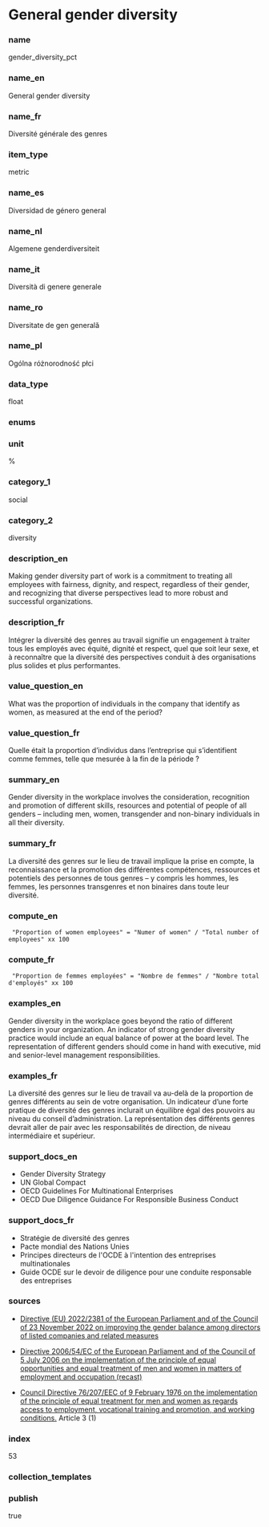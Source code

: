 # General gender diversity

### name

gender_diversity_pct

### name_en

General gender diversity

### name_fr

Diversité générale des genres

### item_type

metric

### name_es

Diversidad de género general

### name_nl

Algemene genderdiversiteit

### name_it

Diversità di genere generale

### name_ro

Diversitate de gen generală

### name_pl

Ogólna różnorodność płci

### data_type

float

### enums



### unit

%

### category_1

social

### category_2

diversity

### description_en

Making gender diversity part of work is a commitment to treating all employees with fairness,
dignity, and respect, regardless of their gender, and recognizing that diverse perspectives lead
to more robust and successful organizations.

### description_fr

Intégrer la diversité des genres au travail signifie un engagement à traiter tous les employés
avec équité, dignité et respect, quel que soit leur sexe, et à reconnaître que la diversité des
perspectives conduit à des organisations plus solides et plus performantes.

### value_question_en

What was the proportion of individuals in the company that identify as women,
as measured at the end of the period?

### value_question_fr

Quelle était la proportion d’individus dans l’entreprise qui s’identifient comme femmes, telle que
mesurée à la fin de la période ?

### summary_en

Gender diversity in the workplace involves the consideration, recognition and promotion of
different skills, resources and potential of people of all genders – including men, women,
transgender and non-binary individuals in all their diversity. 

### summary_fr

La diversité des genres sur le lieu de travail implique la prise en compte, la reconnaissance et
la promotion des différentes compétences, ressources et potentiels des personnes de tous genres –
y compris les hommes, les femmes, les personnes transgenres et non binaires dans toute leur
diversité.

### compute_en


` "Proportion of women employees" = "Numer of women" / "Total number of employees" xx 100`


### compute_fr


` "Proportion de femmes employées" = "Nombre de femmes" / "Nombre total d'employés" xx 100`


### examples_en

Gender diversity in the workplace goes beyond the ratio of different genders in your organization.
An indicator of strong gender diversity practice would include an equal balance of power at the
board level. The representation of different genders should come in hand with executive, mid
and senior-level management responsibilities.

### examples_fr

La diversité des genres sur le lieu de travail va au-delà de la proportion de genres différents
au sein de votre organisation. Un indicateur d’une forte pratique de diversité des genres
inclurait un équilibre égal des pouvoirs au niveau du conseil d’administration. La représentation
des différents genres devrait aller de pair avec les responsabilités de direction, de niveau
intermédiaire et supérieur.

### support_docs_en

- Gender Diversity Strategy
- UN Global Compact
- OECD Guidelines For Multinational Enterprises
- OECD Due Diligence Guidance For Responsible Business Conduct


### support_docs_fr

- Stratégie de diversité des genres
- Pacte mondial des Nations Unies
- Principes directeurs de l'OCDE à l'intention des entreprises multinationales
- Guide OCDE sur le devoir de diligence pour une conduite responsable des entreprises

### sources

- [Directive (EU) 2022/2381 of the European Parliament and of the Council of 23 November 2022 on
improving the gender balance among directors of listed companies and related measures](https://eur-lex.europa.eu/legal-content/EN/TXT/?uri=uriserv:OJ.L_.2022.315.01.0044.01.ENG)

- [Directive 2006/54/EC of the European Parliament and of the Council of 5 July 2006 on the
implementation of the principle of equal opportunities and equal treatment of men and women
in matters of employment and occupation (recast)](https://eur-lex.europa.eu/legal-content/EN/TXT/?uri=celex%3A32006L0054)

- [Council Directive 76/207/EEC of 9 February 1976 on the implementation of the principle of equal
treatment for men and women as regards access to employment, vocational training and promotion,
and working conditions.](https://eur-lex.europa.eu/legal-content/EN/TXT/?uri=celex%3A31976L0207) Article 3 (1)

### index

53

### collection_templates



### publish

true

